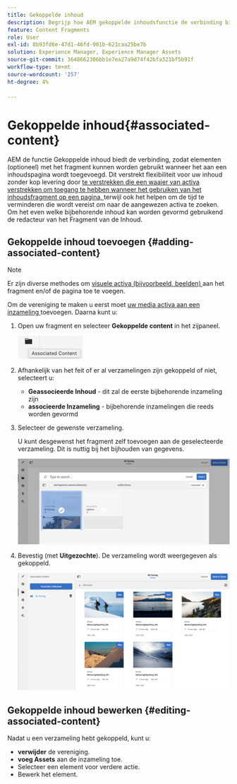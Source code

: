 ```yaml
---
title: Gekoppelde inhoud
description: Begrijp hoe AEM gekoppelde inhoudsfunctie de verbinding biedt, zodat elementen optioneel met het fragment kunnen worden gebruikt wanneer het aan een inhoudspagina wordt toegevoegd, waardoor de levering van inhoud zonder kop flexibeler wordt.
feature: Content Fragments
role: User
exl-id: 8b93fd6e-47d1-46fd-901b-621caa25be7b
solution: Experience Manager, Experience Manager Assets
source-git-commit: 3648662306bb1e7ea27a9d74f42bfa321bf5b91f
workflow-type: tm+mt
source-wordcount: '257'
ht-degree: 4%

---
```


# Gekoppelde inhoud{#associated-content}

AEM de functie Gekoppelde inhoud biedt de verbinding, zodat elementen (optioneel) met het fragment kunnen worden gebruikt wanneer het aan een inhoudspagina wordt toegevoegd. Dit verstrekt flexibiliteit voor uw inhoud zonder kop levering door [ te verstrekken die een waaier van activa verstrekken om toegang te hebben wanneer het gebruiken van het inhoudsfragment op een pagina, ](/help/sites-authoring/content-fragments.md#using-associated-content) terwijl ook het helpen om de tijd te verminderen die wordt vereist om naar de aangewezen activa te zoeken. Om het even welke bijbehorende inhoud kan worden gevormd gebruikend de redacteur van het Fragment van de Inhoud.

## Gekoppelde inhoud toevoegen {#adding-associated-content}

>[!NOTE]
>
>Er zijn diverse methodes om [ visuele activa (bijvoorbeeld, beelden) ](/help/assets/content-fragments/content-fragments.md#fragments-with-visual-assets) aan het fragment en/of de pagina toe te voegen.

Om de vereniging te maken u eerst moet [ uw media activa aan een inzameling ](/help/assets/manage-collections.md) toevoegen. Daarna kunt u:

1. Open uw fragment en selecteer **Gekoppelde content** in het zijpaneel.

   ![ Verwante Inhoud ](assets/cfm-assoc-content-01.png)

1. Afhankelijk van het feit of er al verzamelingen zijn gekoppeld of niet, selecteert u:

   * **Geassocieerde Inhoud** - dit zal de eerste bijbehorende inzameling zijn
   * **associeerde Inzameling** - bijbehorende inzamelingen die reeds worden gevormd

1. Selecteer de gewenste verzameling.

   U kunt desgewenst het fragment zelf toevoegen aan de geselecteerde verzameling. Dit is nuttig bij het bijhouden van gegevens.

   ![ Uitgezochte inzameling ](assets/cfm-assoc-content-02.png)

1. Bevestig (met **Uitgezochte**). De verzameling wordt weergegeven als gekoppeld.

   ![ cfm-6420-05 ](assets/cfm-assoc-content-03.png)

## Gekoppelde inhoud bewerken {#editing-associated-content}

Nadat u een verzameling hebt gekoppeld, kunt u:

* **verwijder** de vereniging.
* **voeg Assets** aan de inzameling toe.
* Selecteer een element voor verdere actie.
* Bewerk het element.
